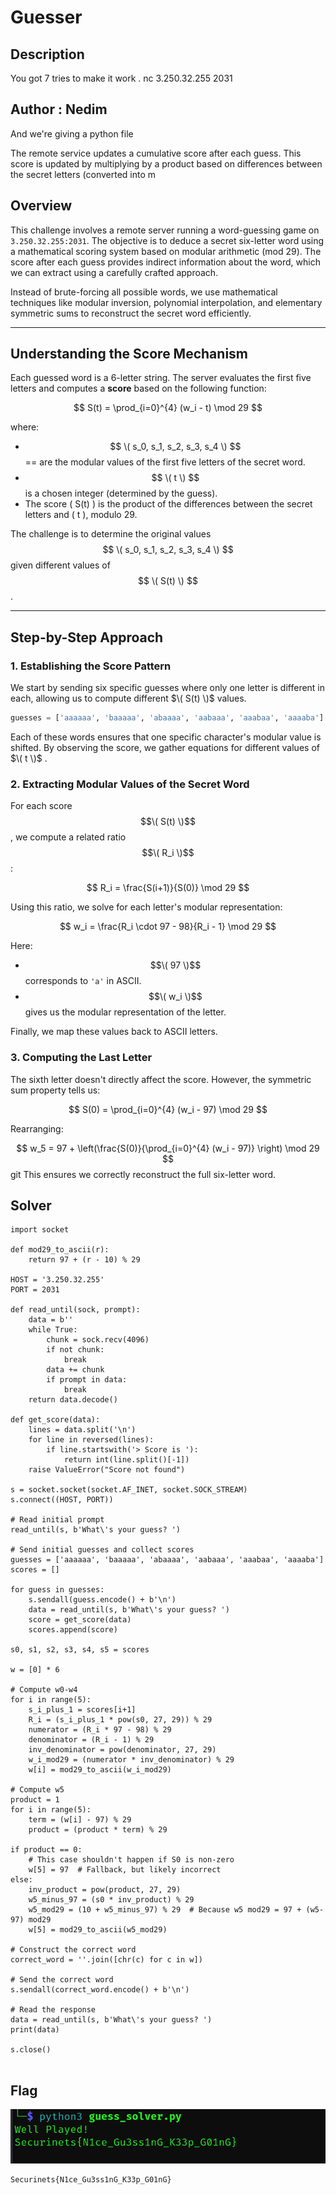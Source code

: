 # Guesser


## Description
You got 7 tries to make it work .
 nc 3.250.32.255 2031

## Author : Nedim
And we're giving a python file

The remote service updates a cumulative score after each guess. This score is updated by multiplying by a product based on differences between the secret letters (converted into m
## **Overview**

This challenge involves a remote server running a word-guessing game on `3.250.32.255:2031`. The objective is to deduce a secret six-letter word using a mathematical scoring system based on modular arithmetic (mod 29). The score after each guess provides indirect information about the word, which we can extract using a carefully crafted approach.

Instead of brute-forcing all possible words, we use mathematical techniques like modular inversion, polynomial interpolation, and elementary symmetric sums to reconstruct the secret word efficiently.

---

## **Understanding the Score Mechanism**

Each guessed word is a 6-letter string. The server evaluates the first five letters and computes a **score** based on the following function:

$$
S(t) = \prod_{i=0}^{4} (w_i - t) \mod 29
$$

where:
- $$ \( s_0, s_1, s_2, s_3, s_4 \) $$ == are the modular values of the first five letters of the secret word.
- $$ \( t \) $$ is a chosen integer (determined by the guess).
- The score \( S(t) \) is the product of the differences between the secret letters and \( t \), modulo 29.

The challenge is to determine the original values $$ \( s_0, s_1, s_2, s_3, s_4 \) $$ given different values of $$ \( S(t) \) $$.

---

## **Step-by-Step Approach**

### **1. Establishing the Score Pattern**
We start by sending six specific guesses where only one letter is different in each, allowing us to compute different $\( S(t) \)$ values.

```python
guesses = ['aaaaaa', 'baaaaa', 'abaaaa', 'aabaaa', 'aaabaa', 'aaaaba']
```

Each of these words ensures that one specific character's modular value is shifted. By observing the score, we gather equations for different values of $\( t \)$ .

### **2. Extracting Modular Values of the Secret Word**
For each score $$\( S(t) \)$$ , we compute a related ratio $$\( R_i \)$$ :

$$
R_i = \frac{S(i+1)}{S(0)} \mod 29
$$

Using this ratio, we solve for each letter's modular representation:

$$
w_i = \frac{R_i \cdot 97 - 98}{R_i - 1} \mod 29
$$

Here:
- $$\( 97 \)$$ corresponds to `'a'` in ASCII.
- $$\( w_i \)$$ gives us the modular representation of the letter.

Finally, we map these values back to ASCII letters.

### **3. Computing the Last Letter**
The sixth letter doesn't directly affect the score. However, the symmetric sum property tells us:

$$
S(0) = \prod_{i=0}^{4} (w_i - 97) \mod 29
$$

Rearranging:

$$
w_5 = 97 + \left(\frac{S(0)}{\prod_{i=0}^{4} (w_i - 97)} \right) \mod 29
$$
git
This ensures we correctly reconstruct the full six-letter word.



## **Solver**
```
import socket

def mod29_to_ascii(r):
    return 97 + (r - 10) % 29

HOST = '3.250.32.255'
PORT = 2031

def read_until(sock, prompt):
    data = b''
    while True:
        chunk = sock.recv(4096)
        if not chunk:
            break
        data += chunk
        if prompt in data:
            break
    return data.decode()

def get_score(data):
    lines = data.split('\n')
    for line in reversed(lines):
        if line.startswith('> Score is '):
            return int(line.split()[-1])
    raise ValueError("Score not found")

s = socket.socket(socket.AF_INET, socket.SOCK_STREAM)
s.connect((HOST, PORT))

# Read initial prompt
read_until(s, b'What\'s your guess? ')

# Send initial guesses and collect scores
guesses = ['aaaaaa', 'baaaaa', 'abaaaa', 'aabaaa', 'aaabaa', 'aaaaba']
scores = []

for guess in guesses:
    s.sendall(guess.encode() + b'\n')
    data = read_until(s, b'What\'s your guess? ')
    score = get_score(data)
    scores.append(score)

s0, s1, s2, s3, s4, s5 = scores

w = [0] * 6

# Compute w0-w4
for i in range(5):
    s_i_plus_1 = scores[i+1]
    R_i = (s_i_plus_1 * pow(s0, 27, 29)) % 29
    numerator = (R_i * 97 - 98) % 29
    denominator = (R_i - 1) % 29
    inv_denominator = pow(denominator, 27, 29)
    w_i_mod29 = (numerator * inv_denominator) % 29
    w[i] = mod29_to_ascii(w_i_mod29)

# Compute w5
product = 1
for i in range(5):
    term = (w[i] - 97) % 29
    product = (product * term) % 29

if product == 0:
    # This case shouldn't happen if S0 is non-zero
    w[5] = 97  # Fallback, but likely incorrect
else:
    inv_product = pow(product, 27, 29)
    w5_minus_97 = (s0 * inv_product) % 29
    w5_mod29 = (10 + w5_minus_97) % 29  # Because w5 mod29 = 97 + (w5-97) mod29
    w[5] = mod29_to_ascii(w5_mod29)

# Construct the correct word
correct_word = ''.join([chr(c) for c in w])

# Send the correct word
s.sendall(correct_word.encode() + b'\n')

# Read the response
data = read_until(s, b'What\'s your guess? ')
print(data)

s.close()


```
## Flag
![FlagGuesser](https://github.com/Rayene9052/darkest-hour-ctf-writeups/blob/dada45b421e75021ae7e0115d782aa61b56231c9/assets/guess%20solver%20output.PNG)
```
Securinets{N1ce_Gu3ss1nG_K33p_G01nG}
``` 